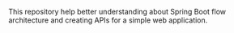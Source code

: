 This repository help better understanding about Spring Boot flow architecture and creating APIs for a simple web application.
